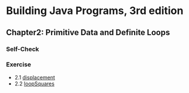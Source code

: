 # Building Java Programs, 3rd edition

## Chapter2: Primitive Data and Definite Loops

### Self-Check

### Exercise
* 2.1  [displacement](displacement.java)
* 2.2  [loopSquares](loopSquares.java)
